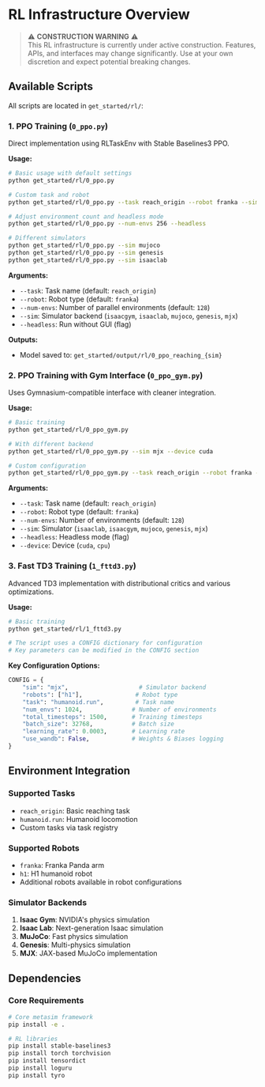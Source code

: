 # RL Infrastructure Overview

> ⚠️ **CONSTRUCTION WARNING** ⚠️  
> This RL infrastructure is currently under active construction. Features, APIs, and interfaces may change significantly. Use at your own discretion and expect potential breaking changes.

## Available Scripts

All scripts are located in `get_started/rl/`:

### 1. PPO Training (`0_ppo.py`)

Direct implementation using RLTaskEnv with Stable Baselines3 PPO.

**Usage:**

```bash
# Basic usage with default settings
python get_started/rl/0_ppo.py

# Custom task and robot
python get_started/rl/0_ppo.py --task reach_origin --robot franka --sim isaacgym

# Adjust environment count and headless mode
python get_started/rl/0_ppo.py --num-envs 256 --headless

# Different simulators
python get_started/rl/0_ppo.py --sim mujoco
python get_started/rl/0_ppo.py --sim genesis
python get_started/rl/0_ppo.py --sim isaaclab
```

**Arguments:**

- `--task`: Task name (default: `reach_origin`)
- `--robot`: Robot type (default: `franka`)
- `--num-envs`: Number of parallel environments (default: `128`)
- `--sim`: Simulator backend (`isaacgym`, `isaaclab`, `mujoco`, `genesis`, `mjx`)
- `--headless`: Run without GUI (flag)

**Outputs:**

- Model saved to: `get_started/output/rl/0_ppo_reaching_{sim}`

### 2. PPO Training with Gym Interface (`0_ppo_gym.py`)

Uses Gymnasium-compatible interface with cleaner integration.

**Usage:**

```bash
# Basic training
python get_started/rl/0_ppo_gym.py

# With different backend
python get_started/rl/0_ppo_gym.py --sim mjx --device cuda

# Custom configuration
python get_started/rl/0_ppo_gym.py --task reach_origin --robot franka --num-envs 64
```

**Arguments:**

- `--task`: Task name (default: `reach_origin`)
- `--robot`: Robot type (default: `franka`)
- `--num-envs`: Number of environments (default: `128`)
- `--sim`: Simulator (`isaaclab`, `isaacgym`, `mujoco`, `genesis`, `mjx`)
- `--headless`: Headless mode (flag)
- `--device`: Device (`cuda`, `cpu`)

### 3. Fast TD3 Training (`1_fttd3.py`)

Advanced TD3 implementation with distributional critics and various optimizations.

**Usage:**

```bash
# Basic training
python get_started/rl/1_fttd3.py

# The script uses a CONFIG dictionary for configuration
# Key parameters can be modified in the CONFIG section
```

**Key Configuration Options:**

```python
CONFIG = {
    "sim": "mjx",                    # Simulator backend
    "robots": ["h1"],               # Robot type
    "task": "humanoid.run",         # Task name
    "num_envs": 1024,              # Number of environments
    "total_timesteps": 1500,       # Training timesteps
    "batch_size": 32768,           # Batch size
    "learning_rate": 0.0003,       # Learning rate
    "use_wandb": False,            # Weights & Biases logging
}
```


## Environment Integration

### Supported Tasks

- `reach_origin`: Basic reaching task
- `humanoid.run`: Humanoid locomotion
- Custom tasks via task registry

### Supported Robots

- `franka`: Franka Panda arm
- `h1`: H1 humanoid robot
- Additional robots available in robot configurations

### Simulator Backends

1. **Isaac Gym**: NVIDIA's physics simulation
2. **Isaac Lab**: Next-generation Isaac simulation
3. **MuJoCo**: Fast physics simulation
4. **Genesis**: Multi-physics simulation
5. **MJX**: JAX-based MuJoCo implementation

## Dependencies

### Core Requirements

```bash
# Core metasim framework
pip install -e .

# RL libraries
pip install stable-baselines3
pip install torch torchvision
pip install tensordict
pip install loguru
pip install tyro
```
